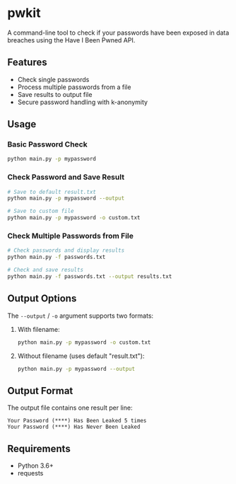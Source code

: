 # pwkit

A command-line tool to check if your passwords have been exposed in data breaches using the Have I Been Pwned API.

## Features

- Check single passwords
- Process multiple passwords from a file
- Save results to output file
- Secure password handling with k-anonymity

## Usage

### Basic Password Check
```bash
python main.py -p mypassword
```

### Check Password and Save Result
```bash
# Save to default result.txt
python main.py -p mypassword --output

# Save to custom file
python main.py -p mypassword -o custom.txt
```

### Check Multiple Passwords from File
```bash
# Check passwords and display results
python main.py -f passwords.txt

# Check and save results
python main.py -f passwords.txt --output results.txt
```

## Output Options

The `--output` / `-o` argument supports two formats:

1. With filename:
   ```bash
   python main.py -p mypassword -o custom.txt
   ```

2. Without filename (uses default "result.txt"):
   ```bash
   python main.py -p mypassword --output
   ```

## Output Format

The output file contains one result per line:
```
Your Password (****) Has Been Leaked 5 times
Your Password (****) Has Never Been Leaked
```

## Requirements

- Python 3.6+
- requests
